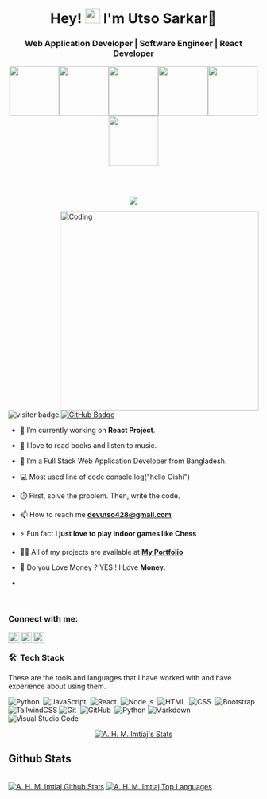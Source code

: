 <!-- ![Banner](https://res.cloudinary.com/superfolio/image/upload/v1620689979/68747470733a2f2f692e70696e696d672e636f6d2f6f726967696e616c732f63362f33332f63322f63363333633230656465383266306530636564376435373064626533613166332e676966_yjuh2s.gif) -->

<h1 align="center">Hey! <img src="https://raw.githubusercontent.com/MartinHeinz/MartinHeinz/master/wave.gif" width="30px"> I'm Utso Sarkar🫰</h1>
<h3 align="center">Web Application Developer | Software Engineer | React Developer</h3>

<p align="center">
  <img src="https://media3.giphy.com/media/ln7z2eWriiQAllfVcn/200w.webp" width="100"><img src="https://i.giphy.com/media/LMt9638dO8dftAjtco/200.webp" width="100"><img src="https://i.giphy.com/media/eNAsjO55tPbgaor7ma/200w.webp" width="100"><img src="https://media3.giphy.com/media/kdFc8fubgS31b8DsVu/giphy.webp" width="100"><img src="https://i.giphy.com/media/KzJkzjggfGN5Py6nkT/200.webp" width="100"><img src="https://i.giphy.com/media/IdyAQJVN2kVPNUrojM/200.webp" width="100">
</p>
<br>
<br>
<p align="center">
  <a href="https://github.com/DenverCoder1/readme-typing-svg"><img src="https://readme-typing-svg.herokuapp.com?lines=Teamwork;Problem+Solving;Communication;Innovation&center=true&width=500&height=50"></a>
</p>

<!-- image for right side -->
<img align="right" alt="Coding" width="400" src="https://miro.medium.com/max/680/0*7Q3yvSIv_t0ioJ-Z.gif"/>

<!-- ### Profile Visitors  -->
![visitor badge](https://visitor-badge.glitch.me/badge?page_id=imtiaj09.visitor-badge&left_color=0e75b6&right_color=red)
<a href="https://github.com/Imtiaj09?tab=followers"><img src="https://img.shields.io/github/followers/Imtiaj09?label=Followers&style=social" alt="GitHub Badge"></a>
<br />



- 🔭 I’m currently working on **React Project**.

- 🌱 I love to read books and listen to music.

- 👯 I’m a Full Stack Web Application Developer from Bangladesh.
    
- 💻 Most used line of code console.log("hello Oishi")

- ⏱️ First, solve the problem. Then, write the code. 
  
- 📫 How to reach me **devutso428@gmail.com**

- ⚡ Fun fact **I just love to play indoor games like Chess**
  
- 👨‍💻 All of my projects are available at **[My Portfolio]()**

- 💸 Do you Love Money ? YES ! I Love **Money.**

- 




  

<br/>

### Connect with me:

<a href="https://twitter.com/imtiaj_a">
  <img align="left" alt="Imtiaj's Twitter | Twitter" width="22px" src="https://cdn.jsdelivr.net/npm/simple-icons@v3/icons/twitter.svg" />
</a>
<a href="https://www.linkedin.com/in/a-h-m-imtiaj-950b66256">
  <img align="left" alt="Imtiaj's Linkedin" width="22px" src="https://cdn.jsdelivr.net/npm/simple-icons@v3/icons/linkedin.svg" />
</a>
<a href="https://www.instagram.com/anik.0x">
  <img align="left" alt="Imtiaj's Instagram" width="22px" src="https://cdn.jsdelivr.net/npm/simple-icons@v3/icons/instagram.svg" />
</a>

<br/>

### 🛠 &nbsp;Tech Stack

These are the tools and languages that I have worked with and have experience about using them.

![Python](https://img.shields.io/badge/-Python-05122A?style=flat&logo=python)&nbsp;
![JavaScript](https://img.shields.io/badge/-JavaScript-05122A?style=flat&logo=javascript)&nbsp;
![React](https://img.shields.io/badge/-React-05122A?style=flat&logo=react)&nbsp;
![Node.js](https://img.shields.io/badge/-Node.js-05122A?style=flat&logo=node.js)&nbsp;
![HTML](https://img.shields.io/badge/-HTML-05122A?style=flat&logo=HTML5)&nbsp;
![CSS](https://img.shields.io/badge/-CSS-05122A?style=flat&logo=CSS3&logoColor=1572B6)&nbsp;
![Bootstrap](https://img.shields.io/badge/-Bootstrap-05122A?style=flat&logo=bootstrap&logoColor=563D7C)\
![TailwindCSS](https://img.shields.io/badge/-TailwindCSS-05122A?style=flat&logo=tailwindcss)
![Git](https://img.shields.io/badge/-Git-05122A?style=flat&logo=git)&nbsp;
![GitHub](https://img.shields.io/badge/-GitHub-05122A?style=flat&logo=github)&nbsp;
![Python](https://img.shields.io/badge/-Python-05122A?style=flat&logo=python)
![Markdown](https://img.shields.io/badge/-Markdown-05122A?style=flat&logo=markdown)\
![Visual Studio Code](https://img.shields.io/badge/-Visual%20Studio%20Code-05122A?style=flat&logo=visual-studio-code&logoColor=007ACC)&nbsp;
<br />


<p align="center">
    <a href="https://github.com/Imtiaj09/github-readme-streak-stats">
        <img title="🔥 Get streak stats for your profile at git.io/streak-stats" alt="A. H. M. Imtiaj's Stats" src="https://github-readme-streak-stats.herokuapp.com/?user=Imtiaj09&theme=black-ice&hide_border=true&stroke=0000&background=060A0CD0"/>
    </a>
</p>

## Github Stats

  <br/>
    <a href="https://github.com/Imtiaj09/github-readme-stats"><img alt="A. H. M. Imtiaj Github Stats" src="https://github-readme-stats.vercel.app/api?username=Imtiaj09&show_icons=true&count_private=true&theme=react&hide_border=true&bg_color=0D1117" /></a>
  <a href="https://github.com/Imtiaj09/github-readme-stats"><img alt="A. H. M. Imtiaj Top Languages" src="https://github-readme-stats.vercel.app/api/top-langs/?username=Imtiaj09&langs_count=8&count_private=true&layout=compact&theme=react&hide_border=true&bg_color=0D1117" /></a>
  <br/>
